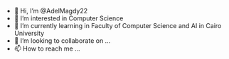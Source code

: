 - 👋 Hi, I’m @AdelMagdy22
- 👀 I’m interested in Computer Science
- 🌱 I’m currently learning in Faculty of Computer Science and AI in Cairo University
- 💞️ I’m looking to collaborate on ...
- 📫 How to reach me ...

<!---
AdelMagdy22/AdelMagdy22 is a ✨ special ✨ repository because its `README.md` (this file) appears on your GitHub profile.
You can click the Preview link to take a look at your changes.
--->
